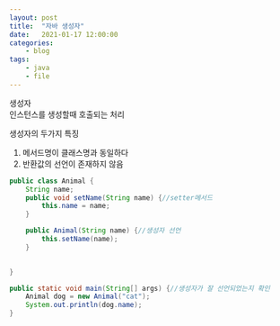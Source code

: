 ```yaml
---
layout: post
title:	"자바 생성자"
date:	2021-01-17 12:00:00
categories:
    - blog
tags:
    - java
    - file
---
```

생성자   
인스턴스를 생성할때 호출되는 처리   

생성자의 두가지 특징   
1. 메서드명이 클래스명과 동일하다
2. 반환값의 선언이 존재하지 않음     

```java
public class Animal {
    String name;
    public void setName(String name) {//setter메서드
        this.name = name;
    }

    public Animal(String name) {//생성자 선언
        this.setName(name);
    } 

    
}
```

```java
public static void main(String[] args) {//생성자가 잘 선언되었는지 확인
    Animal dog = new Animal("cat"); 
    System.out.println(dog.name);
}
```
